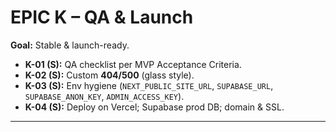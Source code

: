 # EPIC K – QA & Launch
**Goal:** Stable & launch-ready.
- **K-01 (S):** QA checklist per MVP Acceptance Criteria.
- **K-02 (S):** Custom **404/500** (glass style).
- **K-03 (S):** Env hygiene (`NEXT_PUBLIC_SITE_URL`, `SUPABASE_URL`, `SUPABASE_ANON_KEY`, `ADMIN_ACCESS_KEY`).
- **K-04 (S):** Deploy on Vercel; Supabase prod DB; domain & SSL.

---
